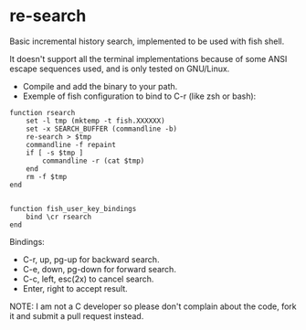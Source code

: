 re-search
=========

Basic incremental history search, implemented to be used with fish shell.

It doesn't support all the terminal implementations because of some ANSI
escape sequences used, and is only tested on GNU/Linux.

* Compile and add the binary to your path.
* Exemple of fish configuration to bind to C-r (like zsh or bash):


```
function rsearch
	set -l tmp (mktemp -t fish.XXXXXX)
	set -x SEARCH_BUFFER (commandline -b)
	re-search > $tmp
	commandline -f repaint
	if [ -s $tmp ]
	    commandline -r (cat $tmp)
	end
	rm -f $tmp
end


function fish_user_key_bindings
	bind \cr rsearch
end
```


Bindings:

* C-r, up, pg-up for backward search.
* C-e, down, pg-down for forward search.
* C-c, left, esc(2x) to cancel search.
* Enter, right to accept result.

NOTE: I am not a C developer so please don't complain about the code, fork it
and submit a pull request instead.

